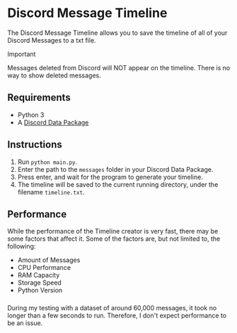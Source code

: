 # Discord Message Timeline
The Discord Message Timeline allows you to save the timeline of all of your Discord Messages to a txt file.

> [!IMPORTANT]
> Messages deleted from Discord will NOT appear on the timeline. There is no way to show deleted messages.

## Requirements
- Python 3
- A [Discord Data Package](https://support.discord.com/hc/en-us/articles/360004957991-Your-Discord-Data-Package)

## Instructions
1. Run `python main.py`.
2. Enter the path to the `messages` folder in your Discord Data Package.
3. Press enter, and wait for the program to generate your timeline.
4. The timeline will be saved to the current running directory, under the filename `timeline.txt`.

## Performance
While the performance of the Timeline creator is very fast, there may be some factors that affect it. Some of the factors are, but not limited to, the following:
- Amount of Messages
- CPU Performance
- RAM Capacity
- Storage Speed
- Python Version
###
During my testing with a dataset of around 60,000 messages, it took no longer than a few seconds to run. Therefore, I don't expect performance to be an issue.
